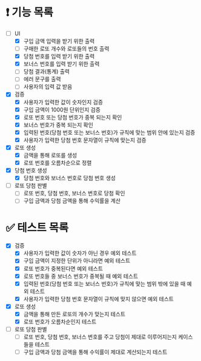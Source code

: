 # ❗️ 기능 목록

- [ ]  UI
    - [x]  구입 금액 입력을 받기 위한 출력
    - [ ]  구매한 로또 개수와 로또들의 번호 출력
    - [x]  당첨 번호를 입력 받기 위한 출력
    - [x]  보너스 번호를 입력 받기 위한 출력
    - [ ]  당첨 결과(통계) 출력
    - [ ]  에러 문구를 출력
    - [ ]  사용자의 입력 값 받음
- [x]  검증
    - [x]  사용자가 입력한 값이 숫자인지 검증
    - [x]  구입 금액이 1000원 단위인지 검증
    - [x]  로또 번호 또는 당첨 번호가 중복 되는지 확인
    - [x]  보너스 번호가 중복 되는지 확인
    - [x]  입력된 번호(당첨 번호 또는 보너스 번호)가 규칙에 맞는 범위 안에 있는지 검증
    - [x]  사용자가 입력한 당첨 번호 문자열이 규칙에 맞는지 검증
- [x]  로또 생성
    - [x]  금액을 통해 로또를 생성
    - [x]  로또 번호를 오름차순으로 정렬
- [x]  당첨 번호 생성
    - [x]  당첨 번호와 보너스 번호로 당첨 번호 생성
- [ ]  로또 당첨 판별
    - [ ]  로또 번호, 당첨 번호, 보너스 번호로 당첨 확인
    - [ ]  구입 금액과 당첨 금액을 통해 수익률을 계산

# ✅ 테스트 목록

- [x]  검증
    - [x]  사용자가 입력한 값이 숫자가 아닌 경우 예외 테스트
    - [x]  구입 금액이 지정한 단위가 아니라면 예외 테스트
    - [x]  로또 번호가 중복된다면 예외 테스트
    - [x]  로또 번호들 중 보너스 번호가 중복될 때 예외 테스트
    - [x]  입력된 번호(당첨 번호 또는 보너스 번호)가 규칙에 맞는 범위 밖에 있을 때 예외 테스트
    - [x]  사용자가 입력한 당첨 번호 문자열이 규칙에 맞지 않으면 예외 테스트
- [x]  로또 생성
    - [x]  금액을 통해 만든 로또의 개수가 맞는지 테스트
    - [x]  로또 번호가 오름차순인지 테스트
- [ ]  로또 당첨 판별
    - [ ]  로또 번호, 당첨 번호, 보너스 번호를 주고 당첨이 제대로 이루어지는지 케이스들을 테스트
    - [ ]  구입 금액과 당첨 금액을 통해 수익률이 제대로 계산되는지 테스트